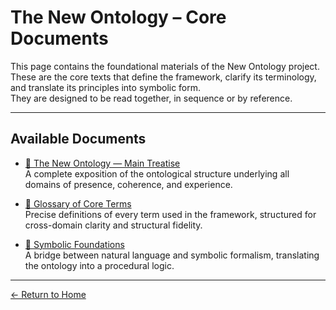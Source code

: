 # The New Ontology – Core Documents

This page contains the foundational materials of the New Ontology project.  
These are the core texts that define the framework, clarify its terminology, and translate its principles into symbolic form.  
They are designed to be read together, in sequence or by reference.

---

## Available Documents

- [📘 The New Ontology — Main Treatise](/The-New-Ontology-Public-Release/assets/pdfs/The-New-Ontology.pdf)  
  A complete exposition of the ontological structure underlying all domains of presence, coherence, and experience.

- [📗 Glossary of Core Terms](/The-New-Ontology-Public-Release/assets/pdfs/Glossary.pdf)  
  Precise definitions of every term used in the framework, structured for cross-domain clarity and structural fidelity.

- [📙 Symbolic Foundations](/The-New-Ontology-Public-Release/treatise-and-glossary/symbolic-foundation-structural-logic.html)  
  A bridge between natural language and symbolic formalism, translating the ontology into a procedural logic.

---

[← Return to Home](/The-New-Ontology-Public-Release/)
